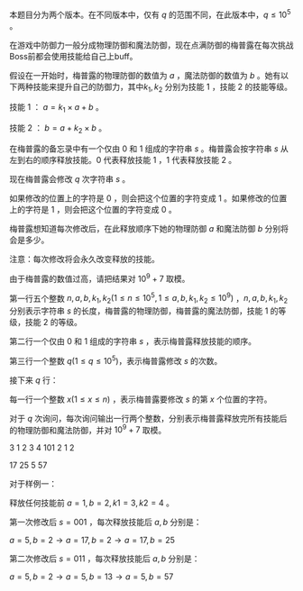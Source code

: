 本题目分为两个版本。在不同版本中，仅有 $q$ 的范围不同，在此版本中，$q \le 10^5$ 。

在游戏中防御力一般分成物理防御和魔法防御，现在点满防御的梅普露在每次挑战Boss前都会使用技能给自己上buff。

假设在一开始时，梅普露的物理防御的数值为 $a$ ，魔法防御的数值为 $b$ 。她有以下两种技能来提升自己的防御力，其中$k_1,k_2$ 分别为技能 $1$ ，技能 $2$ 的技能等级。

技能 $1$ ： $a = k_1 \times a + b$ 。

技能 $2$ ： $b = a + k_2 \times b$ 。

在梅普露的备忘录中有一个仅由 $0$ 和 $1$ 组成的字符串 $s$ 。梅普露会按字符串 $s$ 从左到右的顺序释放技能。$0$ 代表释放技能 $1$ ，$1$ 代表释放技能 $2$ 。

现在梅普露会修改 $q$ 次字符串 $s$ 。

如果修改的位置上的字符是 $0$ ，则会把这个位置的字符变成 $1$ 。如果修改的位置上的字符是 $1$ ，则会把这个位置的字符变成 $0$ 。

梅普露想知道每次修改后，在此释放顺序下她的物理防御 $a$ 和魔法防御 $b$ 分别将会是多少。

注意：每次修改将会永久改变释放的技能。

由于梅普露的数值过高，请把结果对 $10^9 + 7$ 取模。


第一行五个整数 $n, a, b, k_1, k_2(1\le n \le 10^5, 1\le a,b,k_1,k_2\le10^9)$ ，$n, a, b, k_1, k_2$ 分别表示字符串 $s$ 的长度，梅普露的物理防御，梅普露的魔法防御，技能 $1$ 的等级，技能 $2$ 的等级。

第二行一个仅由 $0$ 和 $1$ 组成的字符串 $s$ ，表示梅普露释放技能的顺序。

第三行一个整数 $q(1\le q \le 10^5)$，表示梅普露修改 $s$ 的次数。

接下来 $q$ 行：

每一行一个整数 $x(1\le x \le n)$ ，表示梅普露要修改 $s$ 的第 $x$ 个位置的字符。

对于 $q$ 次询问，每次询问输出一行两个整数，分别表示梅普露释放完所有技能后的物理防御和魔法防御，并对 $10^9 + 7$ 取模。

3 1 2 3 4
101
2
1
2

17 25
5 57

对于样例一：

释放任何技能前 $a = 1, b = 2, k1 = 3, k2 = 4$ 。

第一次修改后 $s = 001$ ，每次释放技能后 $a,b$ 分别是：

$a=5,b=2\rightarrow a=17,b=2\rightarrow a=17,b=25$

第二次修改后 $s = 011$ ，每次释放技能后 $a,b$ 分别是：

$a=5,b=2\rightarrow a=5,b=13\rightarrow a=5,b=57$
